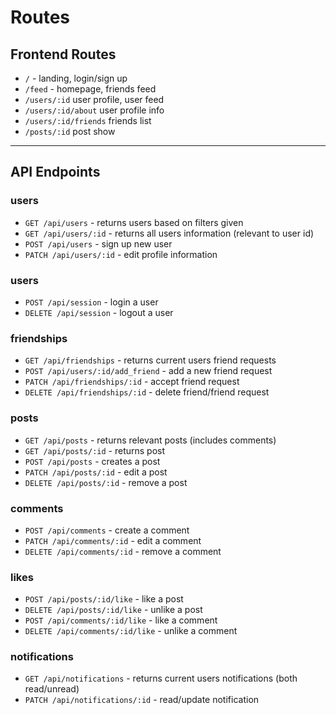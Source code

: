 # Routes

## Frontend Routes
* `/` - landing, login/sign up
* `/feed` - homepage, friends feed
* `/users/:id` user profile, user feed
* `/users/:id/about` user profile info
* `/users/:id/friends` friends list
* `/posts/:id` post show


---

## API Endpoints

### users
+ `GET /api/users` - returns users based on filters given
+ `GET /api/users/:id` - returns all users information (relevant to user id)
+ `POST /api/users` - sign up new user
+ `PATCH /api/users/:id` - edit profile information

### users
+ `POST /api/session` - login a user
+ `DELETE /api/session` - logout a user

### friendships
+ `GET /api/friendships` - returns current users friend requests
+ `POST /api/users/:id/add_friend` - add a new friend request
+ `PATCH /api/friendships/:id` - accept friend request
+ `DELETE /api/friendships/:id` - delete friend/friend request

### posts
+ `GET /api/posts` - returns relevant posts (includes comments)
+ `GET /api/posts/:id` - returns post
+ `POST /api/posts` - creates a post
+ `PATCH /api/posts/:id` - edit a post
+ `DELETE /api/posts/:id` - remove a post

### comments
+ `POST /api/comments` - create a comment
+ `PATCH /api/comments/:id` - edit a comment
+ `DELETE /api/comments/:id` - remove a comment

### likes
+ `POST /api/posts/:id/like` - like a post
+ `DELETE /api/posts/:id/like` - unlike a post
+ `POST /api/comments/:id/like` - like a comment
+ `DELETE /api/comments/:id/like` - unlike a comment

### notifications
+ `GET /api/notifications` - returns current users notifications (both read/unread)
+ `PATCH /api/notifications/:id` - read/update notification
